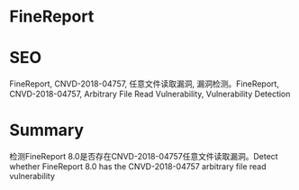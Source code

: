 # FineReport
# SEO
FineReport, CNVD-2018-04757, 任意文件读取漏洞, 漏洞检测。FineReport, CNVD-2018-04757, Arbitrary File Read Vulnerability, Vulnerability Detection
# Summary
检测FineReport 8.0是否存在CNVD-2018-04757任意文件读取漏洞。Detect whether FineReport 8.0 has the CNVD-2018-04757 arbitrary file read vulnerability
